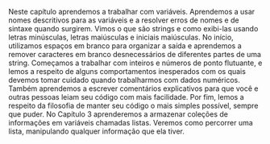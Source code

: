 Neste capítulo aprendemos a trabalhar com variáveis. Aprendemos a usar
nomes descritivos para as variáveis e a resolver erros de nomes e de sintaxe
quando surgirem. Vimos o que são strings e como exibi-las usando letras
minúsculas, letras maiúsculas e iniciais maiúsculas. No início, utilizamos
espaços em branco para organizar a saída e aprendemos a remover
caracteres em branco desnecessários de diferentes partes de uma string.
Começamos a trabalhar com inteiros e números de ponto flutuante, e
lemos a respeito de alguns comportamentos inesperados com os quais
devemos tomar cuidado quando trabalharmos com dados numéricos.
Também aprendemos a escrever comentários explicativos para que você e
outras pessoas leiam seu código com mais facilidade. Por fim, lemos a
respeito da filosofia de manter seu código o mais simples possível, sempre
que puder.
No Capítulo 3 aprenderemos a armazenar coleções de informações em
variáveis chamadas listas. Veremos como percorrer uma lista, manipulando
qualquer informação que ela tiver.